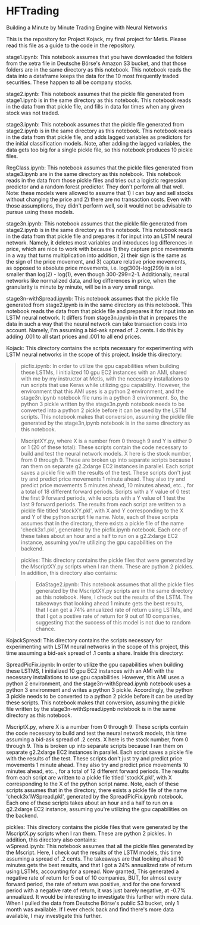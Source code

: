 # HFTrading

Building a Minute by Minute Trading Engine with Neural Networks

This is the repository for Project Kojack, my final project for Metis. Please read this file as a guide to the code in the repository.

stage1.ipynb: This notebook assumes that you have downloaded the folders from the xetra file in Deutsche Börse's Amazon S3 bucket, and that those folders are in the same directory as this notebook.  This notebook reads the data into a dataframe keeps the data for the 10 most frequently traded securities.  These happen to all be company stocks.

stage2.ipynb: This notebook assumes that the pickle file generated from stage1.ipynb is in the same directory as this notebook.  This notebook reads in the data from that pickle file, and fills in data for times when any given stock was not traded.

stage3.ipynb: This notebook assumes that the pickle file generated from stage2.ipynb is in the same directory as this notebook.  This notebook reads in the data from that pickle file, and adds lagged variables as predictors for the initial classification models.  Note, after adding the lagged variables, the data gets too big for a single pickle file, so this notebook produces 10 pickle files.

RegClass.ipynb:  This notebook assumes that the pickle files generated from stage3.ipynb are in the same directory as this notebook.  This notebook reads in the data from those pickle files and tries out a logistic regression predictor and a random forest predictor.  They don't perform all that well.  Note: these models were allowed to assume that 1) I can buy and sell stocks without changing the price and 2) there are no transaction costs.  Even with those assumptions, they didn't perform well, so it would not be advisable to pursue using these models.

stage3n.ipynb:  This notebook assumes that the pickle file generated from stage2.ipynb is in the same directory as this notebook.  This notebook reads in the data from that pickle file and prepares it for input into an LSTM neural network.  Namely, it deletes most variables and introduces log differences in price, which are nice to work with because 1) they capture price movements in a way that turns multiplication into addition, 2) their sign is the same as the sign of the price movement, and 3) capture relative price movements, as opposed to absolute price movements, i.e. log(300)-log(299) is a lot smaller than log(2) - log(1), even though 300-299=2-1.  Additionally, neural networks like normalized data, and log differences in price, when the granularity is minute by minute, will be in a very small range.

stage3n-withSpread.ipynb: This notebook assumes that the pickle file generated from stage2.ipynb is in the same directory as this notebook.  This notebook reads the data from that pickle file and prepares it for input into an LSTM neural network.  It differs from stage3n.ipynb in that in prepares the data in such a way that the neural network can take transaction costs into account.  Namely, I'm assuming a bid-ask spread of .2 cents.  I do this by adding .001 to all start prices and .001 to all end prices.

Kojack: This directory contains the scripts necessary for experimenting with LSTM neural networks in the scope of this project. Inside this directory:

>picfix.ipynb: In order to utilize the gpu capabilities when building these LSTMs, I initialized 10 gpu EC2 instances with an  AMI, shared with me by my instructor at Metis, with the necessary installations to run scripts that use Keras while utilizing gpu capability.  However, the environment that this AMI uses is a python 2 environment, and the stage3n.ipynb notebook file runs in a python 3 environment.  So, the python 3 pickle written by the stage3n.pynb notebook needs to be converted into a python 2 pickle before it can be used by the LSTM scripts.  This notebook makes that conversion, assuming the pickle file generated by the stage3n,ipynb notebook is in the same directory as this notebook.

>MscriptXY.py, where X is a number from 0 through 9 and Y is either 0 or 1 (20 of these total):  These scripts contain the code necessary to build and test the neural network models. X here is the stock number, from 0 through 9.  These are broken up into separate scripts because I ran them on separate g2.2xlarge EC2 instances in parallel.  Each script saves a pickle file with the results of the test.  These scripts don't just try and predict price movements 1 minute ahead.  They also try and predict price movements 5 minutes ahead, 10 minutes ahead, etc.., for a total of 18 different forward periods. Scripts with a Y value of 0 test the first 9 forward periods, while scripts with a Y value of 1 test the last 9 forward periods.  The results from each script are written to a pickle file titled 'stockXY.pkl', with X and Y corresponding to the X and Y of the python script file name.  Note, each of these scripts assumes that in the directory, there exists a pickle file of the name 'check3x1.pkl', generated by the picfix.ipynb notebook.  Each one of these takes about an hour and a half to run on a g2.2xlarge EC2 instance, assuming you're utilizing the gpu capabilities on the backend.

>pickles: This directory contains the pickle files that were generated by the MscriptXY.py scripts when I ran them.  These are python 2 pickles.  In addition, this directory also contains:
      
>>EdaStage2.ipynb: This notebook assumes that all the pickle files generated by the MscriptXY.py scripts are in the same directory as this notebook.  Here, I check out the results of the LSTM.  The takeaways that looking ahead 1 minute gets the best results, that I can get a 74% annualized rate of return using LSTMs, and that I got a postive rate of return for 9 out of 10 companies, suggesting that the success of this model is not due to random chance.
    
KojackSpread: This directory contains the scripts necessary for experimenting with LSTM neural networks in the scope of this project, this time assuming a bid-ask spread of .1 cents a share.  Inside this directory:
  
  SpreadPicFix.ipynb: In order to utilize the gpu capabilities when building these LSTMS, I initialized 10 gpu EC2 instances with an AMI with the necessary installations to use gpu capabilities.  However, this AMI uses a python 2 environment, and the stage3n-withSpread.ipynb notebook uses a python 3 environment and writes a python 3 pickle.  Accordingly, the python 3 pickle needs to be converted to a python 2 pickle before it can be used by these scripts.  This notebook makes that conversion, assuming the pickle file written by the stage3n-withSpread.ipynb notebook is in the same directory as this notebook.
  
  MscriptX.py, where X is a number from 0 through 9: These scripts contain the code necessary to build and test the neural network models, this time assuming a bid-ask spread of .2 cents.  X here is the stock number, from 0 through 9.  This is broken up into separate scripts because I ran them on separate g2.2xlarge EC2 instances in parallel.  Each script saves a pickle file with the results of the test.  These scripts don't just try and predict price movements 1 minute ahead.  They also try and predict price movements 10 minutes ahead, etc.., for a total of 12 different forward periods.  The results from each script are written to a pickle file titled 'stockX.pkl', with X corresponding to the X of the python script name.  Note, each of these scripts assumes that in the directory, there exists a pickle file of the name 'check3x1WSpread.pkl', generated by the SpreadPicFix.ipynb notebook.  Each one of these scripts takes about an hour and a half to run on a g2.2xlarge EC2 instance, assuming you're utilizing the gpu capabilities on the backend.
  
  pickles: This directory contains the pickle files that were generated by the MscriptX.py scripts when I ran them.  These are python 2 pickles.  In addition, this directory also contains:
    
   wSpread.ipynb: This notebook assumes that all the pickle files generated by the Mscript.  Here, I check out the results of the LSTM models, this time assuming a spread of .2 cents.  The takeaways are that looking ahead 10 minutes gets the best results, and that I got a 24% annualized rate of return using LSTMs, accounting for a spread.  Now granted, This generated a negative rate of return for 5 out of 10 companies, BUT, for almost every forward period, the rate of return was positive, and for the one forward period with a negative rate of return, it was just barely negative, at -0.7% annualized.  It would be interesting to investigate this further with more data.  When I pulled the data from Deutsche Börse's public S3 bucket, only 1 month was available.  If I ever check back and find there's more data available, I may investigate this further.
